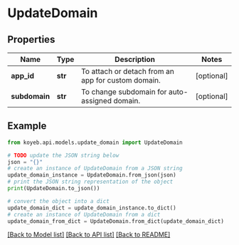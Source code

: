 # UpdateDomain


## Properties

Name | Type | Description | Notes
------------ | ------------- | ------------- | -------------
**app_id** | **str** | To attach or detach from an app for custom domain. | [optional] 
**subdomain** | **str** | To change subdomain for auto-assigned domain. | [optional] 

## Example

```python
from koyeb.api.models.update_domain import UpdateDomain

# TODO update the JSON string below
json = "{}"
# create an instance of UpdateDomain from a JSON string
update_domain_instance = UpdateDomain.from_json(json)
# print the JSON string representation of the object
print(UpdateDomain.to_json())

# convert the object into a dict
update_domain_dict = update_domain_instance.to_dict()
# create an instance of UpdateDomain from a dict
update_domain_from_dict = UpdateDomain.from_dict(update_domain_dict)
```
[[Back to Model list]](../README.md#documentation-for-models) [[Back to API list]](../README.md#documentation-for-api-endpoints) [[Back to README]](../README.md)


